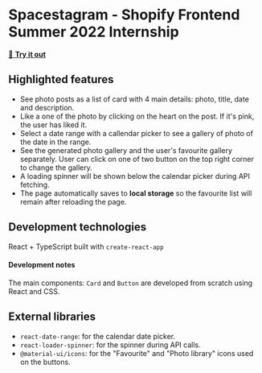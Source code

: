 # Spacestagram - Shopify Frontend Summer 2022 Internship

[:link: **Try it out**](https://spacestagram-thangcao.netlify.app/)

## Highlighted features

- See photo posts as a list of card with 4 main details: photo, title, date and description.
- Like a one of the photo by clicking on the heart on the post. If it's pink, the user has liked it.
- Select a date range with a callendar picker to see a gallery of photo of the date in the range.
- See the generated photo gallery and the user's favourite gallery separately. User can click on one of two button on the top right corner to change the gallery.
- A loading spinner will be shown below the calendar picker during API fetching.
- The page automatically saves to **local storage** so the favourite list will remain after reloading the page.

## Development technologies

React + TypeScript built with `create-react-app`

#### Development notes

The main components: `Card` and `Button` are developed from scratch using React and CSS.

## External libraries

- `react-date-range`: for the calendar date picker.
- `react-loader-spinner`: for the spinner during API calls.
- `@material-ui/icons`: for the "Favourite" and "Photo library" icons used on the buttons.
